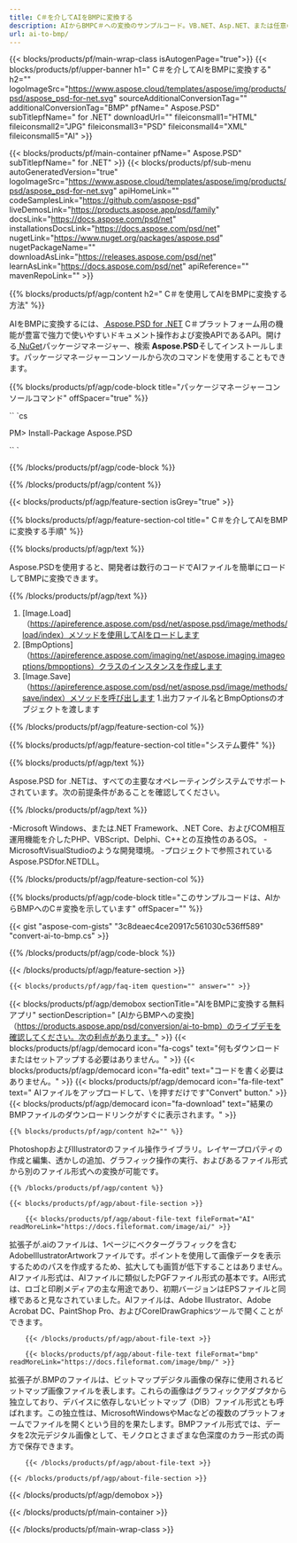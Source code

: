 ```yaml
---
title: C＃を介してAIをBMPに変換する
description: AIからBMPC＃への変換のサンプルコード。VB.NET、Asp.NET、または任意の.NETベースのアプリケーション内でのバッチAIファイルからBMPへの変換にAPIサンプルコードを使用します。
url: ai-to-bmp/
---
```


{{< blocks/products/pf/main-wrap-class isAutogenPage="true">}}
{{< blocks/products/pf/upper-banner h1=" C＃を介してAIをBMPに変換する" h2="" logoImageSrc="https://www.aspose.cloud/templates/aspose/img/products/psd/aspose_psd-for-net.svg" sourceAdditionalConversionTag="" additionalConversionTag="BMP" pfName=" Aspose.PSD" subTitlepfName=" for .NET" downloadUrl="" fileiconsmall1="HTML" fileiconsmall2="JPG" fileiconsmall3="PSD" fileiconsmall4="XML" fileiconsmall5="AI" >}}

{{< blocks/products/pf/main-container pfName=" Aspose.PSD" subTitlepfName=" for .NET" >}}
{{< blocks/products/pf/sub-menu autoGeneratedVersion="true" logoImageSrc="https://www.aspose.cloud/templates/aspose/img/products/psd/aspose_psd-for-net.svg" apiHomeLink="" codeSamplesLink="https://github.com/aspose-psd" liveDemosLink="https://products.aspose.app/psd/family" docsLink="https://docs.aspose.com/psd/net" installationsDocsLink="https://docs.aspose.com/psd/net" nugetLink="https://www.nuget.org/packages/aspose.psd" nugetPackageName="" downloadAsLink="https://releases.aspose.com/psd/net" learnAsLink="https://docs.aspose.com/psd/net" apiReference="" mavenRepoLink="" >}}

{{% blocks/products/pf/agp/content h2=" C＃を使用してAIをBMPに変換する方法" %}}

AIをBMPに変換するには、<a href="/psd/{{< lang-code >}}net"> Aspose.PSD for .NET</a> C＃プラットフォーム用の機能が豊富で強力で使いやすいドキュメント操作および変換APIであるAPI。開ける<a href="https://www.nuget.org/packages/aspose.psd"> NuGet</a>パッケージマネージャー、検索<b> Aspose.PSD</b>そしてインストールします。パッケージマネージャーコンソールから次のコマンドを使用することもできます。

{{% blocks/products/pf/agp/code-block title="パッケージマネージャーコンソールコマンド" offSpacer="true" %}}

`` `cs

PM> Install-Package Aspose.PSD

`` `

{{% /blocks/products/pf/agp/code-block %}}

{{% /blocks/products/pf/agp/content %}}

{{< blocks/products/pf/agp/feature-section isGrey="true" >}}

{{% blocks/products/pf/agp/feature-section-col title=" C＃を介してAIをBMPに変換する手順" %}}

{{% blocks/products/pf/agp/text %}}

 Aspose.PSDを使用すると、開発者は数行のコードでAIファイルを簡単にロードしてBMPに変換できます。

{{% /blocks/products/pf/agp/text %}}

1. [Image.Load]（https://apireference.aspose.com/psd/net/aspose.psd/image/methods/load/index）メソッドを使用してAIをロードします
1. [BmpOptions]（https://apireference.aspose.com/imaging/net/aspose.imaging.imageoptions/bmpoptions）クラスのインスタンスを作成します
1. [Image.Save]（https://apireference.aspose.com/psd/net/aspose.psd/image/methods/save/index）メソッドを呼び出します
1.出力ファイル名とBmpOptionsのオブジェクトを渡します

{{% /blocks/products/pf/agp/feature-section-col %}}

{{% blocks/products/pf/agp/feature-section-col title="システム要件" %}}

{{% blocks/products/pf/agp/text %}}

 Aspose.PSD for .NETは、すべての主要なオペレーティングシステムでサポートされています。次の前提条件があることを確認してください。

{{% /blocks/products/pf/agp/text %}}

-Microsoft Windows、または.NET Framework、.NET Core、およびCOM相互運用機能を介したPHP、VBScript、Delphi、C++との互換性のあるOS。
-MicrosoftVisualStudioのような開発環境。
-プロジェクトで参照されているAspose.PSDfor.NETDLL。

{{% /blocks/products/pf/agp/feature-section-col %}}

{{% blocks/products/pf/agp/code-block title="このサンプルコードは、AIからBMPへのC＃変換を示しています" offSpacer="" %}}

{{< gist "aspose-com-gists" "3c8deaec4ce20917c561030c536ff589" "convert-ai-to-bmp.cs" >}}

{{% /blocks/products/pf/agp/code-block %}}

{{< /blocks/products/pf/agp/feature-section >}}

    {{< blocks/products/pf/agp/faq-item question="" answer="" >}}
 

<!-- aboutfile Starts -->

{{< blocks/products/pf/agp/demobox sectionTitle="AIをBMPに変換する無料アプリ" sectionDescription=" [AIからBMPへの変換]（https://products.aspose.app/psd/conversion/ai-to-bmp）のライブデモを確認してください。次の利点があります。" >}}
        {{< blocks/products/pf/agp/democard icon="fa-cogs" text="何もダウンロードまたはセットアップする必要はありません。" >}}
        {{< blocks/products/pf/agp/democard icon="fa-edit" text="コード​​を書く必要はありません。" >}}
        {{< blocks/products/pf/agp/democard icon="fa-file-text" text=" AIファイルをアップロードして、\を押すだけです\"Convert\" button." >}}
        {{< blocks/products/pf/agp/democard icon="fa-download" text="結果のBMPファイルのダウンロードリンクがすぐに表示されます。" >}}

    {{% blocks/products/pf/agp/content h2="" %}}

PhotoshopおよびIllustratorのファイル操作ライブラリ。レイヤープロパティの作成と編集、透かしの追加、グラフィック操作の実行、およびあるファイル形式から別のファイル形式への変換が可能です。



    {{% /blocks/products/pf/agp/content %}}

    {{< blocks/products/pf/agp/about-file-section >}}

        {{< blocks/products/pf/agp/about-file-text fileFormat="AI" readMoreLink="https://docs.fileformat.com/image/ai/" >}}
拡張子が.aiのファイルは、1ページにベクターグラフィックを含むAdobeIllustratorArtworkファイルです。ポイントを使用して画像データを表示するためのパスを作成するため、拡大しても画質が低下することはありません。AIファイル形式は、AIファイルに類似したPGFファイル形式の基本です。AI形式は、ロゴと印刷メディアの主な用途であり、初期バージョンはEPSファイルと同様であると見なされていました。AIファイルは、Adobe Illustrator、Adobe Acrobat DC、PaintShop Pro、およびCorelDrawGraphicsツールで開くことができます。

        {{< /blocks/products/pf/agp/about-file-text >}}

        {{< blocks/products/pf/agp/about-file-text fileFormat="bmp" readMoreLink="https://docs.fileformat.com/image/bmp/" >}}
拡張子が.BMPのファイルは、ビットマップデジタル画像の保存に使用されるビットマップ画像ファイルを表します。これらの画像はグラフィックアダプタから独立しており、デバイスに依存しないビットマップ（DIB）ファイル形式とも呼ばれます。この独立性は、MicrosoftWindowsやMacなどの複数のプラットフォームでファイルを開くという目的を果たします。BMPファイル形式では、データを2次元デジタル画像として、モノクロとさまざまな色深度のカラー形式の両方で保存できます。

        {{< /blocks/products/pf/agp/about-file-text >}}

    {{< /blocks/products/pf/agp/about-file-section >}}

{{< /blocks/products/pf/agp/demobox >}}

<!-- aboutfile Ends -->



{{< /blocks/products/pf/main-container >}}
    
{{< /blocks/products/pf/main-wrap-class >}}
